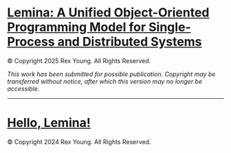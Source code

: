 # [Lemina: A Unified Object-Oriented Programming Model for Single-Process and Distributed Systems](lemina-model.md)

© Copyright 2025 Rex Young. All Rights Reserved.

*This work has been submitted for possible publication. Copyright may be transferred without notice, after which this version may no longer be accessible.*

---

# [Hello, Lemina\!](hello-lemina.md)

© Copyright 2024 Rex Young. All Rights Reserved.
